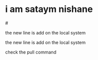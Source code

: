 # i am sataym nishane
#<p> the new line is add on the local system</p>
<p> the new line is add on the local system</p>
<p> check the pull command </p>
